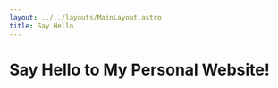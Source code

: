 ```yaml
---
layout: ../../layouts/MainLayout.astro
title: Say Hello
---
```


# Say Hello to My Personal Website!